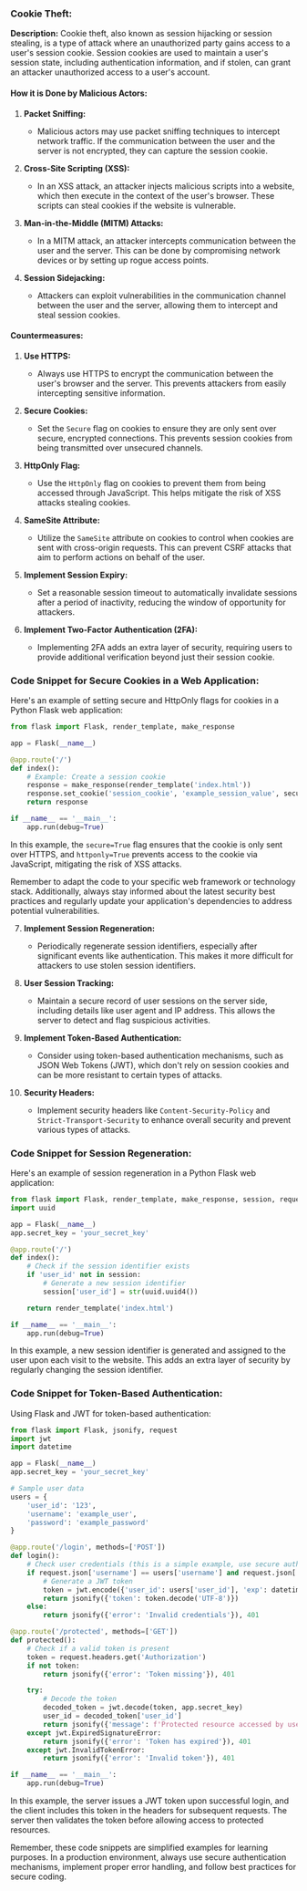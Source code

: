### Cookie Theft:

**Description:**
Cookie theft, also known as session hijacking or session stealing, is a type of attack where an unauthorized party gains access to a user's session cookie. Session cookies are used to maintain a user's session state, including authentication information, and if stolen, can grant an attacker unauthorized access to a user's account.

#### How it is Done by Malicious Actors:

1. **Packet Sniffing:**
   - Malicious actors may use packet sniffing techniques to intercept network traffic. If the communication between the user and the server is not encrypted, they can capture the session cookie.

2. **Cross-Site Scripting (XSS):**
   - In an XSS attack, an attacker injects malicious scripts into a website, which then execute in the context of the user's browser. These scripts can steal cookies if the website is vulnerable.

3. **Man-in-the-Middle (MITM) Attacks:**
   - In a MITM attack, an attacker intercepts communication between the user and the server. This can be done by compromising network devices or by setting up rogue access points.

4. **Session Sidejacking:**
   - Attackers can exploit vulnerabilities in the communication channel between the user and the server, allowing them to intercept and steal session cookies.

#### Countermeasures:

1. **Use HTTPS:**
   - Always use HTTPS to encrypt the communication between the user's browser and the server. This prevents attackers from easily intercepting sensitive information.

2. **Secure Cookies:**
   - Set the `Secure` flag on cookies to ensure they are only sent over secure, encrypted connections. This prevents session cookies from being transmitted over unsecured channels.

3. **HttpOnly Flag:**
   - Use the `HttpOnly` flag on cookies to prevent them from being accessed through JavaScript. This helps mitigate the risk of XSS attacks stealing cookies.

4. **SameSite Attribute:**
   - Utilize the `SameSite` attribute on cookies to control when cookies are sent with cross-origin requests. This can prevent CSRF attacks that aim to perform actions on behalf of the user.

5. **Implement Session Expiry:**
   - Set a reasonable session timeout to automatically invalidate sessions after a period of inactivity, reducing the window of opportunity for attackers.

6. **Implement Two-Factor Authentication (2FA):**
   - Implementing 2FA adds an extra layer of security, requiring users to provide additional verification beyond just their session cookie.

### Code Snippet for Secure Cookies in a Web Application:

Here's an example of setting secure and HttpOnly flags for cookies in a Python Flask web application:

```python
from flask import Flask, render_template, make_response

app = Flask(__name__)

@app.route('/')
def index():
    # Example: Create a session cookie
    response = make_response(render_template('index.html'))
    response.set_cookie('session_cookie', 'example_session_value', secure=True, httponly=True)
    return response

if __name__ == '__main__':
    app.run(debug=True)
```

In this example, the `secure=True` flag ensures that the cookie is only sent over HTTPS, and `httponly=True` prevents access to the cookie via JavaScript, mitigating the risk of XSS attacks.

Remember to adapt the code to your specific web framework or technology stack. Additionally, always stay informed about the latest security best practices and regularly update your application's dependencies to address potential vulnerabilities.


7. **Implement Session Regeneration:**
   - Periodically regenerate session identifiers, especially after significant events like authentication. This makes it more difficult for attackers to use stolen session identifiers.

8. **User Session Tracking:**
   - Maintain a secure record of user sessions on the server side, including details like user agent and IP address. This allows the server to detect and flag suspicious activities.

9. **Implement Token-Based Authentication:**
   - Consider using token-based authentication mechanisms, such as JSON Web Tokens (JWT), which don't rely on session cookies and can be more resistant to certain types of attacks.

10. **Security Headers:**
    - Implement security headers like `Content-Security-Policy` and `Strict-Transport-Security` to enhance overall security and prevent various types of attacks.

### Code Snippet for Session Regeneration:

Here's an example of session regeneration in a Python Flask web application:

```python
from flask import Flask, render_template, make_response, session, request
import uuid

app = Flask(__name__)
app.secret_key = 'your_secret_key'

@app.route('/')
def index():
    # Check if the session identifier exists
    if 'user_id' not in session:
        # Generate a new session identifier
        session['user_id'] = str(uuid.uuid4())

    return render_template('index.html')

if __name__ == '__main__':
    app.run(debug=True)
```

In this example, a new session identifier is generated and assigned to the user upon each visit to the website. This adds an extra layer of security by regularly changing the session identifier.

### Code Snippet for Token-Based Authentication:

Using Flask and JWT for token-based authentication:

```python
from flask import Flask, jsonify, request
import jwt
import datetime

app = Flask(__name__)
app.secret_key = 'your_secret_key'

# Sample user data
users = {
    'user_id': '123',
    'username': 'example_user',
    'password': 'example_password'
}

@app.route('/login', methods=['POST'])
def login():
    # Check user credentials (this is a simple example, use secure authentication mechanisms in production)
    if request.json['username'] == users['username'] and request.json['password'] == users['password']:
        # Generate a JWT token
        token = jwt.encode({'user_id': users['user_id'], 'exp': datetime.datetime.utcnow() + datetime.timedelta(minutes=30)}, app.secret_key)
        return jsonify({'token': token.decode('UTF-8')})
    else:
        return jsonify({'error': 'Invalid credentials'}), 401

@app.route('/protected', methods=['GET'])
def protected():
    # Check if a valid token is present
    token = request.headers.get('Authorization')
    if not token:
        return jsonify({'error': 'Token missing'}), 401

    try:
        # Decode the token
        decoded_token = jwt.decode(token, app.secret_key)
        user_id = decoded_token['user_id']
        return jsonify({'message': f'Protected resource accessed by user {user_id}'})
    except jwt.ExpiredSignatureError:
        return jsonify({'error': 'Token has expired'}), 401
    except jwt.InvalidTokenError:
        return jsonify({'error': 'Invalid token'}), 401

if __name__ == '__main__':
    app.run(debug=True)
```

In this example, the server issues a JWT token upon successful login, and the client includes this token in the headers for subsequent requests. The server then validates the token before allowing access to protected resources.

Remember, these code snippets are simplified examples for learning purposes. In a production environment, always use secure authentication mechanisms, implement proper error handling, and follow best practices for secure coding.
